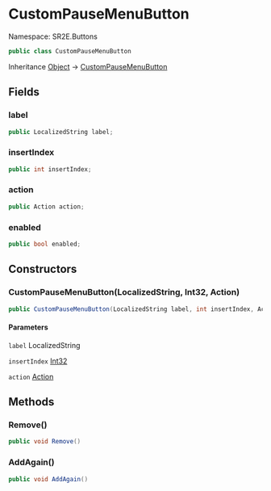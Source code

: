 # CustomPauseMenuButton

Namespace: SR2E.Buttons

```csharp
public class CustomPauseMenuButton
```

Inheritance [Object](https://docs.microsoft.com/en-us/dotnet/api/system.object) → [CustomPauseMenuButton](/docs/dev/api/sr2e/buttons/custompausemenubutton)

## Fields

### **label**

```csharp
public LocalizedString label;
```

### **insertIndex**

```csharp
public int insertIndex;
```

### **action**

```csharp
public Action action;
```

### **enabled**

```csharp
public bool enabled;
```

## Constructors

### **CustomPauseMenuButton(LocalizedString, Int32, Action)**

```csharp
public CustomPauseMenuButton(LocalizedString label, int insertIndex, Action action)
```

#### Parameters

`label` LocalizedString<br />

`insertIndex` [Int32](https://docs.microsoft.com/en-us/dotnet/api/system.int32)<br />

`action` [Action](https://docs.microsoft.com/en-us/dotnet/api/system.action)<br />

## Methods

### **Remove()**

```csharp
public void Remove()
```

### **AddAgain()**

```csharp
public void AddAgain()
```
